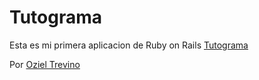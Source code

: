 # Tutograma

Esta es mi primera aplicacion de Ruby on Rails
[Tutograma](http://www.tutograma.com)

Por [Oziel Trevino](http://www.facebook.com/ozieltrevino)

